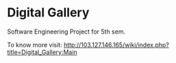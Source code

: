 # Digital Gallery
Software Engineering Project for 5th sem.

To know more visit: http://103.127.146.165/wiki/index.php?title=Digital_Gallery:Main
